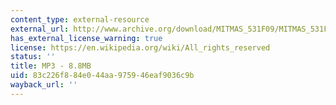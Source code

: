 ```yaml
---
content_type: external-resource
external_url: http://www.archive.org/download/MITMAS_531F09/MITMAS_531F09_lec03_2.mp3
has_external_license_warning: true
license: https://en.wikipedia.org/wiki/All_rights_reserved
status: ''
title: MP3 - 8.8MB
uid: 83c226f8-84e0-44aa-9759-46eaf9036c9b
wayback_url: ''
---
```

